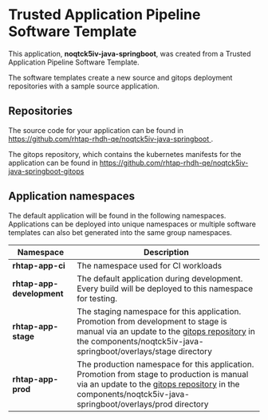 # Trusted Application Pipeline Software Template

This application, **noqtck5iv-java-springboot**, was created from a Trusted Application Pipeline Software Template.

The software templates create a new source and gitops deployment repositories with a sample source application. 

## Repositories

The source code for your application can be found in [https://github.com/rhtap-rhdh-qe/noqtck5iv-java-springboot ](https://github.com/rhtap-rhdh-qe/noqtck5iv-java-springboot ).
 
The gitops repository, which contains the kubernetes manifests for the application can be found in 
[https://github.com/rhtap-rhdh-qe/noqtck5iv-java-springboot-gitops ](https://github.com/rhtap-rhdh-qe/noqtck5iv-java-springboot-gitops ) 

## Application namespaces 

The default application will be found in the following namespaces. Applications can be deployed into unique namespaces or multiple software templates can also bet generated into the same group namespaces.  

|  Namespace   |  Description   |  
| -------- | -------- |
| **rhtap-app-ci** | The namespace used for CI workloads |
| **rhtap-app-development** | The default application during development. Every build will be deployed to this namespace for testing. |
| **rhtap-app-stage** | The staging namespace for this application. Promotion from development to stage is manual via an update to the [gitops repository](https://github.com/rhtap-rhdh-qe/noqtck5iv-java-springboot-gitops ) in the components/noqtck5iv-java-springboot/overlays/stage directory |
| **rhtap-app-prod** | The production namespace for this application. Promotion from stage to production is manual via an update to the [gitops repository](https://github.com/rhtap-rhdh-qe/noqtck5iv-java-springboot-gitops ) in the components/noqtck5iv-java-springboot/overlays/prod directory |
